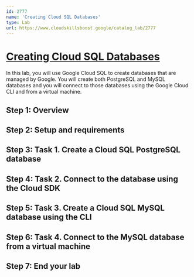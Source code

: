 ```yaml
---
id: 2777
name: 'Creating Cloud SQL Databases'
type: Lab
url: https://www.cloudskillsboost.google/catalog_lab/2777
---
```


# [Creating Cloud SQL Databases](https://www.cloudskillsboost.google/catalog_lab/2777)

In this lab, you will use Google Cloud SQL to create databases that are managed by Google. You will create both PostgreSQL and MySQL databases and you will connect to those databases using the Google Cloud CLI and from a virtual machine.

## Step 1: Overview

## Step 2: Setup and requirements

## Step 3: Task 1. Create a Cloud SQL PostgreSQL database

## Step 4: Task 2. Connect to the database using the Cloud SDK

## Step 5: Task 3. Create a Cloud SQL MySQL database using the CLI

## Step 6: Task 4. Connect to the MySQL database from a virtual machine

## Step 7: End your lab
